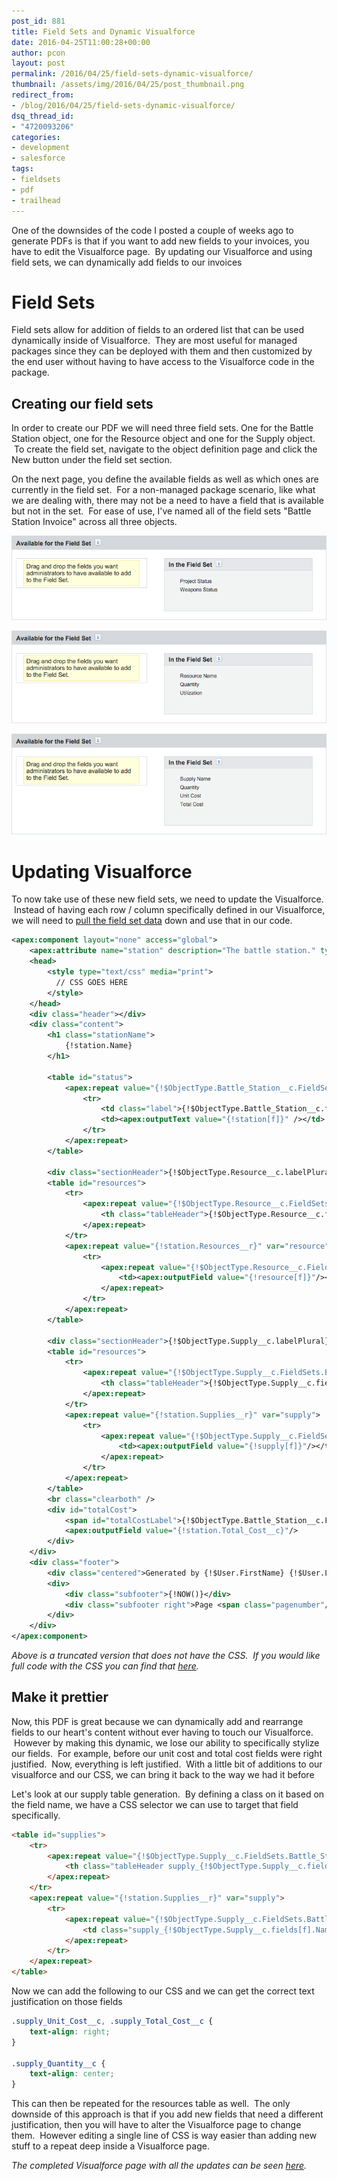 ```yaml
---
post_id: 881
title: Field Sets and Dynamic Visualforce
date: 2016-04-25T11:00:28+00:00
author: pcon
layout: post
permalink: /2016/04/25/field-sets-dynamic-visualforce/
thumbnail: /assets/img/2016/04/25/post_thumbnail.png
redirect_from:
- /blog/2016/04/25/field-sets-dynamic-visualforce/
dsq_thread_id:
- "4720093206"
categories:
- development
- salesforce
tags:
- fieldsets
- pdf
- trailhead
---
```

One of the downsides of the code I posted a couple of weeks ago to generate PDFs is that if you want to add new fields to your invoices, you have to edit the Visualforce page.  By updating our Visualforce and using field sets, we can dynamically add fields to our invoices

<!--more-->

# Field Sets

Field sets allow for addition of fields to an ordered list that can be used dynamically inside of Visualforce.  They are most useful for managed packages since they can be deployed with them and then customized by the end user without having to have access to the Visualforce code in the package.

## Creating our field sets

In order to create our PDF we will need three field sets. One for the Battle Station object, one for the Resource object and one for the Supply object.  To create the field set, navigate to the object definition page and click the New button under the field set section.

On the next page, you define the available fields as well as which ones are currently in the field set.  For a non-managed package scenario, like what we are dealing with, there may not be a need to have a field that is available but not in the set.  For ease of use, I've named all of the field sets "Battle Station Invoice" across all three objects.

![Battle station field set](/assets/img/2016/04/25/battle_station_fieldset.png)

![Resource field set](/assets/img/2016/04/25/resource_field_set.png)

![Supply Field Set](/assets/img/2016/04/25/supply_field_set.png)

# Updating Visualforce

To now take use of these new field sets, we need to update the Visualforce.  Instead of having each row / column specifically defined in our Visualforce, we will need to [pull the field set data](https://developer.salesforce.com/docs/atlas.en-us.pages.meta/pages/pages_dynamic_vf_field_sets.htm) down and use that in our code.

```xml
<apex:component layout="none" access="global">
    <apex:attribute name="station" description="The battle station." type="Battle_Station__c" />
    <head>
        <style type="text/css" media="print">
          // CSS GOES HERE
        </style>
    </head>
    <div class="header"></div>
    <div class="content">
        <h1 class="stationName">
            {!station.Name}
        </h1>

        <table id="status">
            <apex:repeat value="{!$ObjectType.Battle_Station__c.FieldSets.Battle_Station_Invoice}" var="f">
                <tr>
                    <td class="label">{!$ObjectType.Battle_Station__c.fields[f].Label}</td>
                    <td><apex:outputText value="{!station[f]}" /></td>
                </tr>
            </apex:repeat>
        </table>

        <div class="sectionHeader">{!$ObjectType.Resource__c.labelPlural}</div>
        <table id="resources">
            <tr>
                <apex:repeat value="{!$ObjectType.Resource__c.FieldSets.Battle_Station_Invoice}" var="f">
                    <th class="tableHeader">{!$ObjectType.Resource__c.fields[f].Label}</th>
                </apex:repeat>
            </tr>
            <apex:repeat value="{!station.Resources__r}" var="resource">
                <tr>
                    <apex:repeat value="{!$ObjectType.Resource__c.FieldSets.Battle_Station_Invoice}" var="f">
                        <td><apex:outputField value="{!resource[f]}"/></td>
                    </apex:repeat>
                </tr>
            </apex:repeat>
        </table>

        <div class="sectionHeader">{!$ObjectType.Supply__c.labelPlural}</div>
        <table id="resources">
            <tr>
                <apex:repeat value="{!$ObjectType.Supply__c.FieldSets.Battle_Station_Invoice}" var="f">
                    <th class="tableHeader">{!$ObjectType.Supply__c.fields[f].Label}</th>
                </apex:repeat>
            </tr>
            <apex:repeat value="{!station.Supplies__r}" var="supply">
                <tr>
                    <apex:repeat value="{!$ObjectType.Supply__c.FieldSets.Battle_Station_Invoice}" var="f">
                        <td><apex:outputField value="{!supply[f]}"/></td>
                    </apex:repeat>
                </tr>
            </apex:repeat>
        </table>
        <br class="clearboth" />
        <div id="totalCost">
            <span id="totalCostLabel">{!$ObjectType.Battle_Station__c.Fields.Total_Cost__c.Label}:</span>
            <apex:outputField value="{!station.Total_Cost__c}"/>
        </div>
    </div>
	<div class="footer">
        <div class="centered">Generated by {!$User.FirstName} {!$User.LastName}</div>
        <div>
            <div class="subfooter">{!NOW()}</div>
            <div class="subfooter right">Page <span class="pagenumber"/> of <span class="pagecount"/></div>
        </div>
    </div>
</apex:component>
```

_Above is a truncated version that does not have the CSS.  If you would like full code with the CSS you can find that [here](https://github.com/pcon/SalesforceApps/blob/master/battlestation/fieldsets/BattleStationPDF_unstyled.vfc)._

## Make it prettier

Now, this PDF is great because we can dynamically add and rearrange fields to our heart's content without ever having to touch our Visualforce.  However by making this dynamic, we lose our ability to specifically stylize our fields.  For example, before our unit cost and total cost fields were right justified.  Now, everything is left justified.  With a little bit of additions to our visualforce and our CSS, we can bring it back to the way we had it before

Let's look at our supply table generation.  By defining a class on it based on the field name, we have a CSS selector we can use to target that field specifically.

```html
<table id="supplies">
    <tr>
        <apex:repeat value="{!$ObjectType.Supply__c.FieldSets.Battle_Station_Invoice}" var="f">
            <th class="tableHeader supply_{!$ObjectType.Supply__c.fields[f].Name}">{!$ObjectType.Supply__c.fields[f].Label}</th>
        </apex:repeat>
    </tr>
    <apex:repeat value="{!station.Supplies__r}" var="supply">
        <tr>
            <apex:repeat value="{!$ObjectType.Supply__c.FieldSets.Battle_Station_Invoice}" var="f">
                <td class="supply_{!$ObjectType.Supply__c.fields[f].Name}"><apex:outputField value="{!supply[f]}"/></td>
            </apex:repeat>
        </tr>
    </apex:repeat>
</table>
```

Now we can add the following to our CSS and we can get the correct text justification on those fields

```css
.supply_Unit_Cost__c, .supply_Total_Cost__c {
    text-align: right;
}

.supply_Quantity__c {
    text-align: center;
}
```

This can then be repeated for the resources table as well.  The only downside of this approach is that if you add new fields that need a different justification, then you will have to alter the Visualforce page to change them.  However editing a single line of CSS is way easier than adding new stuff to a repeat deep inside a Visualforce page.

_The completed Visualforce page with all the updates can be seen [here](https://github.com/pcon/SalesforceApps/blob/master/battlestation/fieldsets/BattleStationPDF.vfc)._